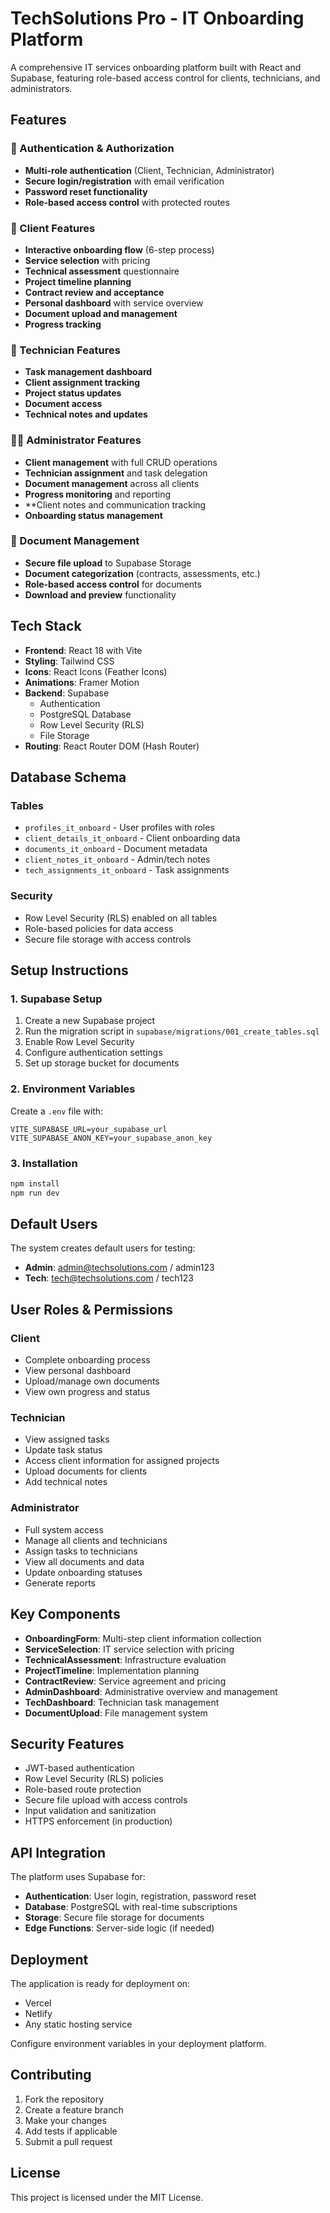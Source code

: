 # TechSolutions Pro - IT Onboarding Platform

A comprehensive IT services onboarding platform built with React and Supabase, featuring role-based access control for clients, technicians, and administrators.

## Features

### 🔐 Authentication & Authorization
- **Multi-role authentication** (Client, Technician, Administrator)
- **Secure login/registration** with email verification
- **Password reset functionality**
- **Role-based access control** with protected routes

### 👤 Client Features
- **Interactive onboarding flow** (6-step process)
- **Service selection** with pricing
- **Technical assessment** questionnaire
- **Project timeline planning**
- **Contract review and acceptance**
- **Personal dashboard** with service overview
- **Document upload and management**
- **Progress tracking**

### 🔧 Technician Features
- **Task management dashboard**
- **Client assignment tracking**
- **Project status updates**
- **Document access**
- **Technical notes and updates**

### 👨‍💼 Administrator Features
- **Client management** with full CRUD operations
- **Technician assignment** and task delegation
- **Document management** across all clients
- **Progress monitoring** and reporting
- **Client notes and communication tracking
- **Onboarding status management**

### 📁 Document Management
- **Secure file upload** to Supabase Storage
- **Document categorization** (contracts, assessments, etc.)
- **Role-based access control** for documents
- **Download and preview** functionality

## Tech Stack

- **Frontend**: React 18 with Vite
- **Styling**: Tailwind CSS
- **Icons**: React Icons (Feather Icons)
- **Animations**: Framer Motion
- **Backend**: Supabase
  - Authentication
  - PostgreSQL Database
  - Row Level Security (RLS)
  - File Storage
- **Routing**: React Router DOM (Hash Router)

## Database Schema

### Tables
- `profiles_it_onboard` - User profiles with roles
- `client_details_it_onboard` - Client onboarding data
- `documents_it_onboard` - Document metadata
- `client_notes_it_onboard` - Admin/tech notes
- `tech_assignments_it_onboard` - Task assignments

### Security
- Row Level Security (RLS) enabled on all tables
- Role-based policies for data access
- Secure file storage with access controls

## Setup Instructions

### 1. Supabase Setup
1. Create a new Supabase project
2. Run the migration script in `supabase/migrations/001_create_tables.sql`
3. Enable Row Level Security
4. Configure authentication settings
5. Set up storage bucket for documents

### 2. Environment Variables
Create a `.env` file with:
```
VITE_SUPABASE_URL=your_supabase_url
VITE_SUPABASE_ANON_KEY=your_supabase_anon_key
```

### 3. Installation
```bash
npm install
npm run dev
```

## Default Users

The system creates default users for testing:
- **Admin**: admin@techsolutions.com / admin123
- **Tech**: tech@techsolutions.com / tech123

## User Roles & Permissions

### Client
- Complete onboarding process
- View personal dashboard
- Upload/manage own documents
- View own progress and status

### Technician
- View assigned tasks
- Update task status
- Access client information for assigned projects
- Upload documents for clients
- Add technical notes

### Administrator
- Full system access
- Manage all clients and technicians
- Assign tasks to technicians
- View all documents and data
- Update onboarding statuses
- Generate reports

## Key Components

- **OnboardingForm**: Multi-step client information collection
- **ServiceSelection**: IT service selection with pricing
- **TechnicalAssessment**: Infrastructure evaluation
- **ProjectTimeline**: Implementation planning
- **ContractReview**: Service agreement and pricing
- **AdminDashboard**: Administrative overview and management
- **TechDashboard**: Technician task management
- **DocumentUpload**: File management system

## Security Features

- JWT-based authentication
- Row Level Security (RLS) policies
- Role-based route protection
- Secure file upload with access controls
- Input validation and sanitization
- HTTPS enforcement (in production)

## API Integration

The platform uses Supabase for:
- **Authentication**: User login, registration, password reset
- **Database**: PostgreSQL with real-time subscriptions
- **Storage**: Secure file storage for documents
- **Edge Functions**: Server-side logic (if needed)

## Deployment

The application is ready for deployment on:
- Vercel
- Netlify
- Any static hosting service

Configure environment variables in your deployment platform.

## Contributing

1. Fork the repository
2. Create a feature branch
3. Make your changes
4. Add tests if applicable
5. Submit a pull request

## License

This project is licensed under the MIT License.